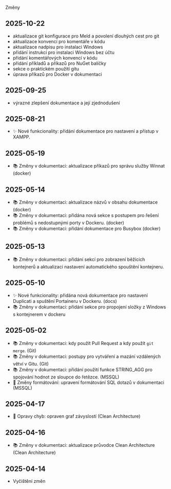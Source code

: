 Změny
## 2025-10-22
  - aktualizace git konfigurace pro Meld a povolení dlouhých cest pro git
  - aktualizace konvencí pro komentáře v kódu
  - aktualizace nadpisu pro instalaci Windows
  - přidání instrukcí pro instalaci Windows bez účtu
  - přidání komentářových konvencí v kódu
  - přidání příkladů a příkazů pro NuGet balíčky
  - sekce o praktickém použití gitu
  - úprava příkazů pro Docker v dokumentaci
## 2025-09-25
  - výrazné zlepšení dokumentace a její zjednodušení
## 2025-08-21
  - ✨ Nové funkcionality: přidání dokumentace pro nastavení a přístup v XAMPP.
## 2025-05-19
  - 📚 Změny v dokumentaci: aktualizace příkazů pro správu služby Winnat (docker)
## 2025-05-14
  - 📚 Změny v dokumentaci: aktualizace názvů v obsahu dokumentace (docker)
  - 📚 Změny v dokumentaci: přidána nová sekce s postupem pro řešení problémů s nedostupnými porty v Dockeru. (docker)
  - 📚 Změny v dokumentaci: přidání dokumentace pro Busybox (docker)
## 2025-05-13
  - 📚 Změny v dokumentaci: přidání sekcí pro zobrazení běžících kontejnerů a aktualizaci nastavení automatického spouštění kontejneru.
## 2025-05-10
  - ✨ Nové funkcionality: přidána nová dokumentace pro nastavení Duplicati a spuštění Portaineru v Dockeru. (docs)
  - 📚 Změny v dokumentaci: přidání sekce pro propojení složky z Windows s kontejnerem v dockeru
## 2025-05-02
  - 📚 Změny v dokumentaci: kdy použít Pull Request a kdy použít `git merge`. (Git)
  - 📚 Změny v dokumentaci: postupy pro vytváření a mazání vzdálených větví v Gitu. (Git)
  - 📚 Změny v dokumentaci: přidání použití funkce STRING_AGG pro spojování hodnot ze sloupce do řetězce. (MSSQL)
  - 🎨 Změny formátování: upravení formátování SQL dotazů v dokumentaci (MSSQL)
## 2025-04-17
  - 🐛 Opravy chyb: opraven graf závyslostí (Clean Architecture)
## 2025-04-16
  - 📚 Změny v dokumentaci: aktualizace průvodce Clean Architecture (Clean Architecture)
## 2025-04-14
  - Vyčištění změn
